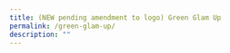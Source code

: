 ```yaml
---
title: (NEW pending amendment to logo) Green Glam Up
permalink: /green-glam-up/
description: ""
---
```

<!--
![Green Glam Up](/images/Workshop%20&amp;%20Talks/cs_ggu_2.png)

**Pick up tips on sustainable beauty practices as you create your own body scrub and hair mask using natural ingredients.**

**Date:** 1, 2 July, 12:30 - 1:00 pm, 1:30 - 2:00 pm, 2:30 - 3:00 pm, 3:30 - 4:00 pm<br>
**Admission:** $12 <br>
**Venue:** South Beach Avenue<br>
**Organiser:** City Sprouts

Beauty products generate vast amounts of plastic waste.

In this interactive workshop, participants will be guided to make their own body scrub and hair mask, using natural ingredients that are kind to both the skin and the environment.

<a href="https://citysprouts.com.sg/products/green-glam-up-gogreen" target="_blank" class="btn-link">
	<img src="/images/gogreensg_website-32.png">
</a>

<style>
	.btn-link {
		display: inline-block;
	}
	a.btn-link[target="_blank"]:after {
	display: none;
}
	.btn-link > img {
		width: 100%;
	}
</style>

-->